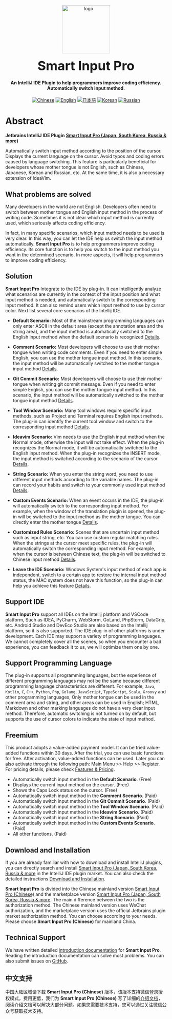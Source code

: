 <p align="center">
	<img alt="logo" src="https://smart-input.oss-cn-hangzhou.aliyuncs.com/logo/smartinputprologo.png" width="150" height="150">
</p>
<h1 align="center" style="margin: 10px 0 10px; font-weight: bold; font-size: 40px">Smart Input Pro​</h1>
<h4 align="center">An IntelliJ IDE Plugin to help programmers improve coding efficiency. Automatically switch input method.</h4>

<div align="center">
	
  [![Chinese](https://img.shields.io/badge/语言-中文-blue)](https://github.com/xiaolvpuzi/SmartInputPro/blob/main/README_zh.md)
  [![English](https://img.shields.io/badge/Language-English-red)](https://github.com/xiaolvpuzi/SmartInputPro/blob/main/README.md)
  [![日本語](https://img.shields.io/badge/言語-日本語-green)](https://github.com/xiaolvpuzi/SmartInputPro/blob/main/README_ja.md)
  [![Korean](https://img.shields.io/badge/언어-한국어-purple)](https://github.com/xiaolvpuzi/SmartInputPro/blob/main/README_ko.md)
  [![Russian](https://img.shields.io/badge/Язык-Русский-orange)](https://github.com/xiaolvpuzi/SmartInputPro/blob/main/README_ru.md)
  
</div>

# Abstract

**Jetbrains IntelliJ IDE Plugin** [**Smart Input Pro ​(Japan,​ South Korea,​ Russia & more)​**](https://plugins.jetbrains.com/plugin/25751)

Automatically switch input method according to the position of the cursor. Displays the current language on the cursor. Avoid typos and coding errors caused by language switching. This feature is particularly beneficial for developers whose mother tongue is not English, such as Chinese, Japanese, Korean and Russian, etc. At the same time, it is also a necessary extension of IdeaVim.


## What problems are solved

Many developers in the world are not English. Developers often need to switch between mother tongue and English input method in the process of writing code. Sometimes it is not clear which input method is currently used, which seriously affects coding efficiency.

In fact, in many specific scenarios, which input method needs to be used is very clear. In this way, you can let the IDE help us switch the input method automatically. **Smart Input Pro​** is to help programmers improve coding efficiency. Its core function is to help you switch to the input method you want in the determined scenario. In more aspects, it will help programmers to improve coding efficiency.

## Solution

**Smart Input Pro​** Integrate to the IDE by plug-in. It can intelligently analyze what scenarios are currently in the context of the input position and what input method is needed, and automatically switch to the corresponding input method. It can also remind users which input method to use by cursor color. Next list several core scenarios of the Intellij IDE.

- **Default Scenario:** Most of the mainstream programming languages can only enter ASCII in the default area (except the annotation area and the string area), and the input method is automatically switched to the English input method when the default scenario is recognized [Details](https://xiaolvpuzi.cn/smart-input-pro-doc.html#/en/scene/default).

- **Comment Scenario:** Most developers will choose to use their mother tongue when writing code comments. Even if you need to enter simple English, you can use the mother tongue input method. In this scenario, the input method will be automatically switched to the mother tongue input method [Details](https://xiaolvpuzi.cn/smart-input-pro-doc.html#/en/scene/comment).

- **Git Commit Scenario:** Most developers will choose to use their mother tongue when writing git commit message. Even if you need to enter simple English, you can use the mother tongue input method. In this scenario, the input method will be automatically switched to the mother tongue input method [Details](https://xiaolvpuzi.cn/smart-input-pro-doc.html#/en/scene/commit).

- **Tool Window Scenario:** Many tool windows require specific input methods, such as Project and Terminal requires English input methods. The plug-in can identify the current tool window and switch to the corresponding input method [Details](https://xiaolvpuzi.cn/smart-input-pro-doc.html#/en/scene/toolwindow).

- **Ideavim Scenario:** Vim needs to use the English input method when the Normal mode, otherwise the input will not take effect. When the plug-in recognizes the Normal mode, it will be automatically switched to the English input method. When the plug-in recognizes the INSERT mode, the input method is switched according to the scenario of the cursor [Details](https://xiaolvpuzi.cn/smart-input-pro-doc.html#/en/scene/idea-vim).

- **String Scenario:** When you enter the string word, you need to use different input methods according to the variable names. The plug-in can record your habits and switch to your commonly used input method [Details](https://xiaolvpuzi.cn/smart-input-pro-doc.html#/en/scene/string).

- **Custom Events Scenario:** When an event occurs in the IDE, the plug-in will automatically switch to the corresponding input method. For example, when the window of the translation plugin is opened, the plug-in will be switched to the input method as the mother tongue. You can directly enter the mother tongue [Details](https://xiaolvpuzi.cn/smart-input-pro-doc.html#/en/scene/event).

- **Customized Rules Scenario:** Scenes that are uncertain input method such as input string, etc. You can use custom regular matching rules. When the strings at the cursor meet specific rules, the plug-in will automatically switch the corresponding input method. For example, when the cursor is between Chinese text, the plug-in will be switched to Chinese input method [Details](https://xiaolvpuzi.cn/smart-input-pro-doc.html#/en/scene/regular).

- **Leave the IDE Scenario:** Windows System's input method of each app is independent, switch to a certain app to restore the internal input method status, the MAC system does not have this function, so the plug-in can help you achieve this feature [Details](https://xiaolvpuzi.cn/smart-input-pro-doc.html#/en/scene/leave).

## Support IDE

**Smart Input Pro​** support all IDEs on the Intellij platform and VSCode platform, Such as IDEA, PyCharm, WebStorm, GoLand, PhpStorm, DataGrip, etc. Android Studio and DevEco Studio are also based on the Intellij platform, so it is also supported. The IDE plug-in of other platforms is under development. Each IDE may support a variety of programming languages. We cannot completely cover all the scenes, so when you encounter a bad experience, you can feedback it to us, we will optimize them one by one.

## Support Programming Language

The plug-in supports all programming languages, but the experience of different programming languages may not be the same because different programming language characteristics are different. For example, `Java`, `Kotlin`, `C`, `C++`, `Python`, `Php`, `Golang`, `JavaScript`, `TypeScript`, `Scala`, `Groovy` and other programming languages, Only mother tongue can be used in the comment area and string, and other areas can be used in English; HTML, Markdown and other marking languages do not have a very clear input method. Therefore, automatic switching is not turned on by default, but supports the use of cursor colors to indicate the state of input method.

## Freemium

This product adopts a value-added payment model. It can be tried value-added functions within 30 days. After the trial, you can use basic functions for free. After activation, value-added functions can be used. Later you can also activate through the following path: Main Menu >> Help >> Register. For pricing details, please check [Features & Pricing](https://xiaolvpuzi.cn/smart-input-pro-doc.html#/en/start/plans-pricing).

- Automatically switch input method in the **Default Scenario**. (Free)
- Displays the current input method on the cursor. (Free)
- Shows the Caps Lock status on the cursor. (Free)
- Automatically switch input method in the **Comment Scenario**. (Paid)
- Automatically switch input method in the **Git Commit Scenario**. (Paid)
- Automatically switch input method in the **Tool Window Scenario**. (Paid)
- Automatically switch input method in the **Ideavim Scenario**. (Paid)
- Automatically switch input method in the **String Scenario**. (Paid)
- Automatically switch input method in the **Custom Events Scenario**. (Paid)
- All other functions. (Paid)


## Download and Installation

If you are already familiar with how to download and install IntelliJ plugins, you can directly search and install [Smart Input Pro (Japan, South Korea, Russia & more](https://plugins.jetbrains.com/plugin/25751-smart-input-pro-japan-south-korea-russia--more-) in the IntelliJ IDE plugin market. You can also check the detailed instructions [Download and Installation](https://xiaolvpuzi.cn/smart-input-pro-doc.html#/en/start/download).

**Smart Input Pro​** is divided into the Chinese mainland version [Smart Input Pro (Chinese)](https://plugins.jetbrains.com/plugin/25280) and the marketplace version [Smart Input Pro (Japan, South Korea, Russia & more](https://plugins.jetbrains.com/plugin/25751-smart-input-pro-japan-south-korea-russia--more-). The main difference between the two is the authorization method. The Chinese mainland version uses WeChat authorization, and the marketplace version uses the official Jetbrains plugin market authorization method. You can choose according to your needs. Please choose **Smart Input Pro (Chinese)** for mainland China.

## Technical Support

We have written detailed [introduction documentation](https://xiaolvpuzi.cn/docs/smart-input-pro-doc.html#/en) for **Smart Input Pro**. Reading the introduction documentation can solve most problems. You can also submit issues on [GitHub](https://github.com/SmartInput/SmartInput/issues).

## 中文支持

中国大陆区域请下载 **Smart Input Pro (Chinese)** 版本，该版本支持微信登录授权模式，费用更低，我们为 **Smart Input Pro (Chinese)** 写了详细的[介绍文档](https://xiaolvpuzi.cn/docs/smart-input-pro-doc.html#/)，阅读介绍文档可以解决大部分问题。如果您需要技术支持，您可以通过关注微信公众号获取技术支持。

